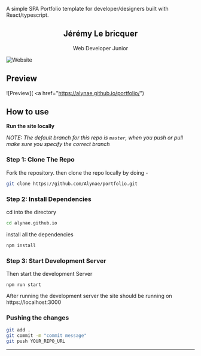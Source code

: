 A simple SPA Portfolio template for developer/designers built with React/typescript.

<p align="center">
    <h2 align="center">Jérémy Le bricquer</h2>
</p> 
<p align="center">Web Developer Junior</p>

![Website](https://img.shields.io/website?down_message=offline&label=site&up_message=online&url=https://alynae.github.io/portfolio/)

## Preview
![Preview](  <a href="https://alynae.github.io/portfolio/")


## How to use
**Run the site locally**

_NOTE: The default branch for this repo is `master`, when you push or pull make sure you specify the correct branch_

### Step 1: Clone The Repo

Fork the repository. then clone the repo locally by doing -

```bash
git clone https://github.com/Alynae/portfolio.git
```

### Step 2: Install Dependencies

cd into the directory

```bash
cd alynae.github.io
```

install all the dependencies
```bash
npm install
```

### Step 3: Start Development Server

Then start the development Server
```
npm run start
```
After running the development server the site should be running on https://localhost:3000


### Pushing the changes

```bash
git add .
git commit -m "commit message"
git push YOUR_REPO_URL
```

------






